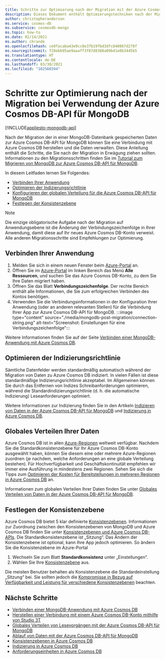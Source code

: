 ```yaml
---
title: Schritte zur Optimierung nach der Migration mit der Azure Cosmos DB-API für MongoDB
description: Dieses Dokument enthält Optimierungstechniken nach der Migration von MongoDB zur Azure Cosmos DB-API für MongoDB.
author: christopheranderson
ms.service: cosmos-db
ms.subservice: cosmosdb-mongo
ms.topic: how-to
ms.date: 02/14/2021
ms.author: chrande
ms.openlocfilehash: ce0facaba43e9cc8e37b19fbd3dfc840067d278f
ms.sourcegitcommit: f28ebb95ae9aaaff3f87d8388a09b41e0b3445b5
ms.translationtype: HT
ms.contentlocale: de-DE
ms.lasthandoff: 03/30/2021
ms.locfileid: "102560394"
---
```

# <a name="post-migration-optimization-steps-when-using-azure-cosmos-dbs-api-for-mongodb"></a>Schritte zur Optimierung nach der Migration bei Verwendung der Azure Cosmos DB-API für MongoDB
[!INCLUDE[appliesto-mongodb-api](includes/appliesto-mongodb-api.md)]

Nach der Migration der in einer MongoDB-Datenbank gespeicherten Daten zur Azure Cosmos DB-API für MongoDB können Sie eine Verbindung mit Azure Cosmos DB herstellen und die Daten verwalten. Diese Anleitung enthält die Schritte, die Sie nach der Migration in Erwägung ziehen sollten. Informationen zu den Migrationsschritten finden Sie im [Tutorial zum Migrieren von MongoDB zur Azure Cosmos DB-API für MongoDB](../dms/tutorial-mongodb-cosmos-db.md).

In diesem Leitfaden lernen Sie Folgendes:

- [Verbinden Ihrer Anwendung](#connect-your-application)
- [Optimieren der Indizierungsrichtlinie](#optimize-the-indexing-policy)
- [Konfigurieren der globalen Verteilung für die Azure Cosmos DB-API für MongoDB](#globally-distribute-your-data)
- [Festlegen der Konsistenzebene](#set-consistency-level)

> [!NOTE]
> Die einzige obligatorische Aufgabe nach der Migration auf Anwendungsebene ist die Änderung der Verbindungszeichenfolge in Ihrer Anwendung, damit diese auf Ihr neues Azure Cosmos DB-Konto verweist. Alle anderen Migrationsschritte sind Empfehlungen zur Optimierung.
>

## <a name="connect-your-application"></a>Verbinden Ihrer Anwendung

1. Melden Sie sich in einem neuen Fenster beim [Azure-Portal](https://www.portal.azure.com/) an.
2. Öffnen Sie im [Azure-Portal](https://www.portal.azure.com/) im linken Bereich das Menü **Alle Ressourcen**, und suchen Sie das Azure Cosmos DB-Konto, zu dem Sie Ihre Daten migriert haben.
3. Öffnen Sie das Blatt **Verbindungszeichenfolge**. Der rechte Bereich enthält alle Informationen, die Sie zum erfolgreichen Verbinden des Kontos benötigen.
4. Verwenden Sie die Verbindungsinformationen in der Konfiguration Ihrer Anwendung (oder an anderen relevanten Stellen) für die Verbindung Ihrer App zur Azure Cosmos DB-API für MongoDB.
:::image type="content" source="./media/mongodb-post-migration/connection-string.png" alt-text="Screenshot: Einstellungen für eine Verbindungszeichenfolge":::

Weitere Informationen finden Sie auf der Seite [Verbinden einer MongoDB-Anwendung mit Azure Cosmos DB](connect-mongodb-account.md).

## <a name="optimize-the-indexing-policy"></a>Optimieren der Indizierungsrichtlinie

Sämtliche Datenfelder werden standardmäßig automatisch während der Migration von Daten zu Azure Cosmos DB indiziert. In vielen Fällen ist diese standardmäßige Indizierungsrichtlinie akzeptabel. Im Allgemeinen können Sie durch das Entfernen von Indizes Schreibanforderungen optimieren, während die Standardindizierungsrichtlinie (d. h. die automatische Indizierung) Leseanforderungen optimiert.

Weitere Informationen zur Indizierung finden Sie in den Artikeln [Indizieren von Daten in der Azure Cosmos DB-API für MongoDB](mongodb-indexing.md) und [Indizierung in Azure Cosmos DB](index-overview.md).

## <a name="globally-distribute-your-data"></a>Globales Verteilen Ihrer Daten

Azure Cosmos DB ist in allen [Azure-Regionen](https://azure.microsoft.com/regions/#services) weltweit verfügbar. Nachdem Sie die Standardkonsistenzebene für Ihr Azure Cosmos DB-Konto ausgewählt haben, können Sie diesem eine oder mehrere Azure-Regionen zuordnen (je nachdem, welche Anforderungen an eine globale Verteilung bestehen). Für Hochverfügbarkeit und Geschäftskontinuität empfehlen wir immer eine Ausführung in mindestens zwei Regionen. Sehen Sie sich die Tipps zum [Optimieren der Kosten für Bereitstellungen in mehreren Regionen in Azure Cosmos DB](optimize-cost-regions.md) an.

Informationen zum globalen Verteilen Ihrer Daten finden Sie unter [Globales Verteilen von Daten in der Azure Cosmos DB-API für MongoDB](tutorial-global-distribution-mongodb.md).

## <a name="set-consistency-level"></a>Festlegen der Konsistenzebene

Azure Cosmos DB bietet 5 klar definierte [Konsistenzebenen](consistency-levels.md). Informationen zur Zuordnung zwischen den Konsistenzebenen von MongoDB und Azure Cosmos DB finden Sie unter [Konsistenzebenen und Azure Cosmos DB-APIs](./consistency-levels.md). Die Standardkonsistenzebene ist „Sitzung“. Das Ändern der Konsistenzebene ist optional, kann Ihre App jedoch optimieren. So ändern Sie die Konsistenzebene im Azure-Portal

1. Wechseln Sie zum Blatt **Standardkonsistenz** unter „Einstellungen“.
2. Wählen Sie Ihre [Konsistenzebene](consistency-levels.md) aus.

Die meisten Benutzer behalten als Konsistenzebene die Standardeinstellung „Sitzung“ bei. Sie sollten jedoch die [Kompromisse in Bezug auf Verfügbarkeit und Leistung für verschiedene Konsistenzebenen](./consistency-levels.md) beachten.

## <a name="next-steps"></a>Nächste Schritte

* [Verbinden einer MongoDB-Anwendung mit Azure Cosmos DB](connect-mongodb-account.md)
* [Herstellen einer Verbindung mit einem Azure Cosmos DB-Konto mithilfe von Studio 3T](mongodb-mongochef.md)
* [Globales Verteilen von Lesevorgängen mit der Azure Cosmos DB-API für MongoDB](mongodb-readpreference.md)
* [Ablauf von Daten mit der Azure Cosmos DB-API für MongoDB](mongodb-time-to-live.md)
* [Konsistenzebenen in Azure Cosmos DB](consistency-levels.md)
* [Indizierung in Azure Cosmos DB](index-overview.md)
* [Anforderungseinheiten in Azure Cosmos DB](request-units.md)